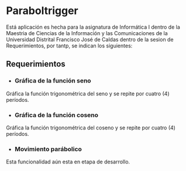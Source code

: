 # Paraboltrigger

Está aplicación es hecha para la asignatura de Informática I dentro de la Maestria de Ciencias de la Información y las Comunicaciones de la Universidad Distrital Francisco José de Caldas dentro de la sesion de Requerimientos, por tantp, se indican los siguientes:

## Requerimientos

-  ### Gráfica de la función seno
Gráfica la función trigonométrica del seno y se repite por cuatro (4) períodos.

- ### Gráfica de la función coseno
Gráfica la función trigonométrica del coseno y se repite por cuatro (4) períodos.

- ### Movimiento parábolico
Esta funcionalidad aún esta en etapa de desarrollo.
